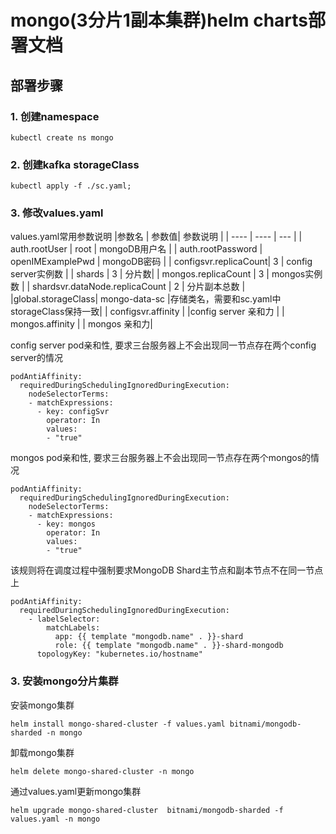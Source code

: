 # mongo(3分片1副本集群)helm charts部署文档
## 部署步骤
### 1. 创建namespace
```
kubectl create ns mongo
```
### 2. 创建kafka storageClass
```
kubectl apply -f ./sc.yaml;
```

### 3. 修改values.yaml
values.yaml常用参数说明
|参数名   | 参数值|  参数说明    |
|  ----  | ----  | --- |
| auth.rootUser | root | mongoDB用户名 |
| auth.rootPassword | openIMExamplePwd | mongoDB密码 |
| configsvr.replicaCount|  3  | config server实例数 |
| shards | 3 | 分片数|
| mongos.replicaCount | 3 | mongos实例数 |
| shardsvr.dataNode.replicaCount | 2 | 分片副本总数 | 
|global.storageClass| mongo-data-sc |存储类名，需要和sc.yaml中storageClass保持一致|
| configsvr.affinity | |config server 亲和力 |
| mongos.affinity | | mongos 亲和力|


config server pod亲和性, 要求三台服务器上不会出现同一节点存在两个config server的情况
```
podAntiAffinity:
  requiredDuringSchedulingIgnoredDuringExecution:
    nodeSelectorTerms:
    - matchExpressions:
      - key: configSvr
        operator: In
        values:
        - "true"
```

mongos pod亲和性, 要求三台服务器上不会出现同一节点存在两个mongos的情况
```
podAntiAffinity:
  requiredDuringSchedulingIgnoredDuringExecution:
    nodeSelectorTerms:
    - matchExpressions:
      - key: mongos
        operator: In
        values:
        - "true"
```
该规则将在调度过程中强制要求MongoDB Shard主节点和副本节点不在同一节点上
```
podAntiAffinity:
  requiredDuringSchedulingIgnoredDuringExecution:
    - labelSelector:
        matchLabels:
          app: {{ template "mongodb.name" . }}-shard
          role: {{ template "mongodb.name" . }}-shard-mongodb
      topologyKey: "kubernetes.io/hostname"
```
### 3. 安装mongo分片集群
安装mongo集群
```
helm install mongo-shared-cluster -f values.yaml bitnami/mongodb-sharded -n mongo
```

卸载mongo集群
```
helm delete mongo-shared-cluster -n mongo
```

通过values.yaml更新mongo集群
```
helm upgrade mongo-shared-cluster  bitnami/mongodb-sharded -f values.yaml -n mongo
```